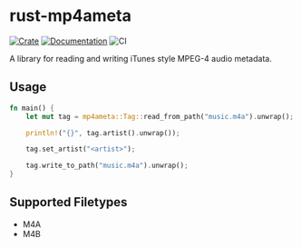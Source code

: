# rust-mp4ameta
[![Crate](https://img.shields.io/crates/v/mp4ameta.svg)](https://crates.io/crates/mp4ameta)
[![Documentation](https://docs.rs/mp4ameta/badge.svg)](https://docs.rs/mp4ameta)
![CI](https://github.com/Saecki/rust-mp4ameta/workflows/CI/badge.svg)

A library for reading and writing iTunes style MPEG-4 audio metadata.

## Usage
```rust
fn main() {
  	let mut tag = mp4ameta::Tag::read_from_path("music.m4a").unwrap();

  	println!("{}", tag.artist().unwrap());

  	tag.set_artist("<artist>");

  	tag.write_to_path("music.m4a").unwrap();
}
```

## Supported Filetypes
- M4A
- M4B
